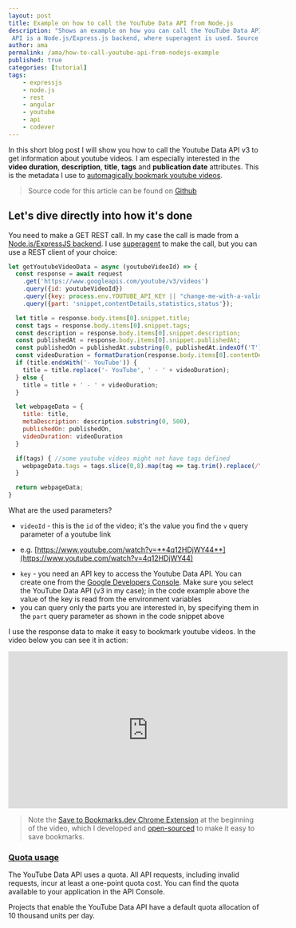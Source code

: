 ```yaml
---
layout: post
title: Example on how to call the YouTube Data API from Node.js
description: "Shows an example on how you can call the YouTube Data API to get video details. The client calling the
 API is a Node.js/Express.js backend, where superagent is used. Source code is available on Github."
author: ama
permalink: /ama/how-to-call-youtube-api-from-nodejs-example
published: true
categories: [tutorial]
tags:
    - expressjs
    - node.js
    - rest
    - angular
    - youtube
    - api
    - codever
---
```


In this short blog post I will show you how to call the Youtube Data API v3 to get information about youtube videos.
 I am especially interested in the **video duration**, **description**, **title**, **tags** and **publication date** attributes.
  This is the metadata I use to [automagically bookmark youtube videos](https://dev.to/ama/automagically-bookmarking-youtube-videos-for-developers-lpn).

> Source code for this article can be found on [Github](https://github.com/CodeverDotDev/codever)

<!--more-->

## Let's dive directly into how it's done

You need to make a GET REST call. In my case the call is made from a  [Node.js/ExpressJS backend](https://github.com/CodeverDotDev/codever).
 I use [superagent](https://visionmedia.github.io/superagent/) to make the call, but you can use a REST client of your
 choice:

```javascript
let getYoutubeVideoData = async (youtubeVideoId) => {
  const response = await request
    .get('https://www.googleapis.com/youtube/v3/videos')
    .query({id: youtubeVideoId})
    .query({key: process.env.YOUTUBE_API_KEY || "change-me-with-a-valid-youtube-key-if-you-need-me"}) //used only when saving youtube videos
    .query({part: 'snippet,contentDetails,statistics,status'});

  let title = response.body.items[0].snippet.title;
  const tags = response.body.items[0].snippet.tags;
  const description = response.body.items[0].snippet.description;
  const publishedAt = response.body.items[0].snippet.publishedAt;
  const publishedOn = publishedAt.substring(0, publishedAt.indexOf('T'));
  const videoDuration = formatDuration(response.body.items[0].contentDetails.duration);
  if (title.endsWith('- YouTube')) {
    title = title.replace('- YouTube', ' - ' + videoDuration);
  } else {
    title = title + ' - ' + videoDuration;
  }

  let webpageData = {
    title: title,
    metaDescription: description.substring(0, 500),
    publishedOn: publishedOn,
    videoDuration: videoDuration
  }

  if(tags) { //some youtube videos might not have tags defined
    webpageData.tags = tags.slice(0,8).map(tag => tag.trim().replace(/\s+/g, '-'));
  }

  return webpageData;
}
```

What are the used parameters?
* `videoId` - this is the `id` of the video; it's the value you find the `v` query parameter of a youtube link
 - e.g. [https://www.youtube.com/watch?v=**4q12HDjWY44**](https://www.youtube.com/watch?v=4q12HDjWY44)
* `key` - you need an API key to access the Youtube Data API. You can create one from the [Google Developers Console](https://console.developers.google.com/).
Make sure you select the YouTube Data API (v3 in my case); in the code example above the value of the key is read from the environment variables
* you can query only the parts you are interested in, by specifying them in the `part` query parameter as shown in the code snippet above

I use the response data to make it easy to bookmark youtube videos. In the video below you can see it in action:

<iframe width="560" height="315" src="https://www.youtube.com/embed/4q12HDjWY44" frameborder="0" allowfullscreen></iframe>

> Note the [Save to Bookmarks.dev Chrome Extension](https://chrome.google.com/webstore/detail/save-url-to-bookmarksdev/diofdblfhjbpgackifolmboaiccmebjb)
 at the beginning of the video, which I developed and [open-sourced](https://github.com/CodeverDotDev/codever-chrome-extension) to make it easy to save bookmarks.

### [Quota usage](https://developers.google.com/youtube/v3/getting-started#quota)
The YouTube Data API uses a quota. All API requests, including invalid requests, incur at least a one-point quota cost.
 You can find the quota available to your application in the API Console.

Projects that enable the YouTube Data API have a default quota allocation of 10 thousand units per day.

